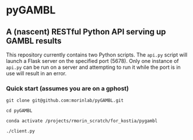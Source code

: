 # pyGAMBL
## A (nascent) RESTful Python API serving up GAMBL results

This repository currently contains two Python scripts. The `api.py` script will launch a Flask server on the specified port (5678). Only one instance of `api.py` can be run on a server and attempting to run it while the port is in use will result in an error. 

### Quick start (assumes you are on a gphost)

`git clone git@github.com:morinlab/pyGAMBL.git`

`cd pyGAMBL`

`conda activate /projects/rmorin_scratch/for_kostia/pygambl`

`./client.py`
